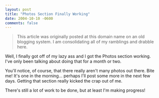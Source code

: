 ```yaml
---
layout: post
title: "Photos Section Finally Working"
date: 2004-10-10 -0600
comments: false
---
```


> This article was originally posted at this domain name on an old blogging system.  I am consolidating all of my ramblings and drabble here.

Well, I finally got off of my lazy ass and I got the Photos section working. I've only been talking about doing that for a month or two.

You'll notice, of course, that there really aren't many photos out there. Bite me! It's one in the morning... perhaps I'll post some more in the next few days. Getting that section really kicked the crap out of me.

There's still a lot of work to be done, but at least I'm making progress!